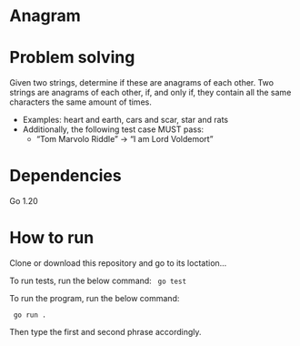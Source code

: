 # Anagram

# Problem solving
Given two strings, determine if these are anagrams of each other. Two strings are anagrams of each other, if, and only if, they contain all the same characters the same amount of times.

- Examples: heart and earth, cars and scar, star and rats
- Additionally, the following test case MUST pass:
  - “Tom Marvolo Riddle” -> “I am Lord Voldemort”

# Dependencies
Go 1.20

# How to run
Clone or download this repository and go to its loctation...

To run tests, run the below command:
``` go test```

To run the program, run the below command:

``` go run .```

Then type the first and second phrase accordingly.